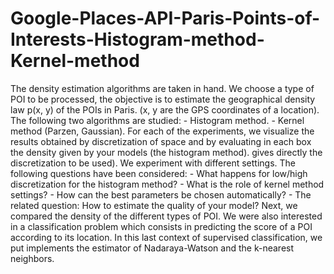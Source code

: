 # Google-Places-API-Paris-Points-of-Interests-Histogram-method-Kernel-method
The density estimation algorithms are taken in hand. We choose a type of POI to be processed, the objective is to estimate the geographical density law p(x, y) of the POIs in Paris. (x, y are the GPS coordinates of a location). The following two algorithms are studied: - Histogram method. - Kernel method (Parzen, Gaussian). For each of the experiments, we visualize the results obtained by discretization of space and by evaluating in each box the density given by your models (the histogram method). gives directly the discretization to be used). We experiment with different settings. The following questions have been considered: - What happens for low/high discretization for the histogram method? - What is the role of kernel method settings? - How can the best parameters be chosen automatically? - The related question: How to estimate the quality of your model? Next, we compared the density of the different types of POI.  We were also interested in a classification problem which consists in predicting the score of a POI according to its location. In this last context of supervised classification, we put implements the estimator of Nadaraya-Watson and the k-nearest neighbors.  
